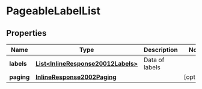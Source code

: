 
# PageableLabelList

## Properties
Name | Type | Description | Notes
------------ | ------------- | ------------- | -------------
**labels** | [**List&lt;InlineResponse20012Labels&gt;**](InlineResponse20012Labels.md) | Data of labels | 
**paging** | [**InlineResponse2002Paging**](InlineResponse2002Paging.md) |  |  [optional]



